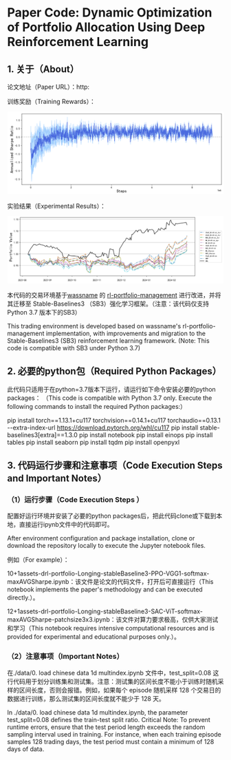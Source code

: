 # Paper Code: **Dynamic Optimization of Portfolio Allocation Using Deep Reinforcement Learning**

## 1. 关于（About）

论文地址（Paper URL）：http:

训练奖励（Training Rewards）：

![](.\img\training_rewards.png)

实验结果（Experimental Results）：

![](.\img\OPT_compare.png)



本代码的交易环境基于[wassname](https://github.com/wassname) 的 [rl-portfolio-management](https://github.com/wassname/rl-portfolio-management) 进行改进，并将其迁移至 Stable-Baselines3 （SB3）强化学习框架。（注意：该代码仅支持Python 3.7 版本下的SB3）

This trading environment is developed based on wassname's rl-portfolio-management implementation, with improvements and migration to the Stable-Baselines3 (SB3) reinforcement learning framework. (Note: This code is compatible with SB3 under Python 3.7)



## 2. 必要的python包（Required Python Packages）

此代码只适用于在python=3.7版本下运行，请运行如下命令安装必要的python packages：
（This code is compatible with Python 3.7 only. Execute the following commands to install the required Python packages:）

pip install torch==1.13.1+cu117 torchvision==0.14.1+cu117 torchaudio==0.13.1 --extra-index-url https://download.pytorch.org/whl/cu117
pip install stable-baselines3[extra]==1.3.0
pip install notebook
pip install einops
pip install tables
pip install seaborn
pip install tqdm
pip install openpyxl

## 3. 代码运行步骤和注意事项（Code Execution Steps and Important Notes）

### （1）运行步骤（Code Execution Steps ）

配置好运行环境并安装了必要的python packages后，把此代码clone或下载到本地，直接运行ipynb文件中的代码即可。

After environment configuration and package installation, clone or download the repository locally to execute the Jupyter notebook files.

例如（For example）：

10+1assets-drl-portfolio-Longing-stableBaseline3-PPO-VGG1-softmax-maxAVGSharpe.ipynb：该文件是论文的代码文件，打开后可直接运行（This notebook implements the paper's methodology and can be executed directly.）。

12+1assets-drl-portfolio-Longing-stableBaseline3-SAC-ViT-softmax-maxAVGSharpe-patchsize3x3.ipynb：该文件对算力要求极高，仅供大家测试和学习（This notebook requires intensive computational resources and is provided for experimental and educational purposes only.）。

### （2）注意事项（Important Notes）

在./data/0. load chinese data 1d multindex.ipynb 文件中，test_split=0.08 这行代码用于划分训练集和测试集。注意：测试集的区间长度不能小于训练时随机采样的区间长度，否则会报错。例如，如果每个 episode 随机采样 128 个交易日的数据进行训练，那么测试集的区间长度就不能少于 128 天。

In ./data/0. load chinese data 1d multindex.ipynb, the parameter test_split=0.08 defines the train-test split ratio. Critical Note: To prevent runtime errors, ensure that the test period length exceeds the random sampling interval used in training. For instance, when each training episode samples 128 trading days, the test period must contain a minimum of 128 days of data.
